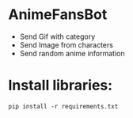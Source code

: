  # AnimeFansBot

 - Send Gif with category
 - Send Image from characters
 - Send random anime information

 # Install libraries:

 `pip install -r requirements.txt`